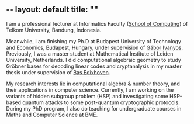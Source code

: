 --
layout: default
title: ""
--

I am a professional lecturer at Informatics Faculty ([School of Computing](https://telkomuniversity.ac.id/en/school-of-informatics/)) of Telkom University, Bandung, Indonesia.

Meanwhile, I am finishing my Ph.D at Budapest University of Technology and Economics, Budapest, Hungary, under supervision of [Gábor Ivanyos](http://old.sztaki.hu/~ivanyos/). 
Previously, I was a master student at Mathematical Institute of Leiden University, Netherlands. I did computational algebraic geometry to study Gröbner bases for decoding linear codes and cryptanalysis in my master thesis under supervision of [Bas Edixhoven](https://en.wikipedia.org/wiki/Bas_Edixhoven).

My research interests lie in computational algebra & number theory, and their applications in computer science. Currently, I am working on the variants of hidden subgroup problem (HSP) and investigating some HSP-based quantum attacks to some post-quantum cryptographic protocols. 
During my PhD program, I also do teaching for undergraduate courses in Maths and Computer Science at BME.
